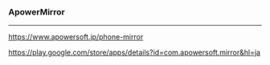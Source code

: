 ### ApowerMirror
---
https://www.apowersoft.jp/phone-mirror

https://play.google.com/store/apps/details?id=com.apowersoft.mirror&hl=ja


```
```


```
```




